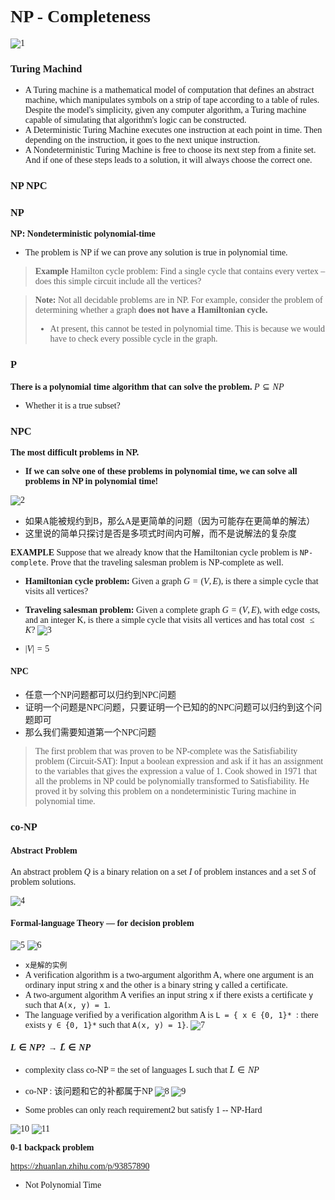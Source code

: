 <font face = "Times New Roman" >

# NP - Completeness
![1](1.png)

### Turing Machind
- A Turing machine is a mathematical model of computation that defines an abstract machine, which manipulates symbols on a strip of tape according to a table of rules. Despite the model's simplicity, given any computer algorithm, a Turing machine capable of simulating that algorithm's logic can be constructed.
- A Deterministic Turing Machine executes one instruction at each point in time.  Then depending on the instruction, it goes to the next unique instruction.
- A Nondeterministic Turing Machine is free to choose its next step from a finite set.  And if one of these steps leads to a solution, it will always choose the correct one.

### NP NPC 
### NP
**NP: Nondeterministic polynomial-time**
* The problem is NP if we can prove any solution is true in polynomial time.

> **Example** Hamilton cycle problem: Find a single cycle that contains every vertex – does this simple circuit include all the vertices?

> **Note:** Not all decidable problems are in NP.  For example, consider the problem of determining whether a graph **does not have a Hamiltonian cycle.**
> 
> * At present, this cannot be tested in polynomial time.  This is because we would have to check every possible cycle in the graph.

### P
**There is a polynomial time algorithm that can solve the problem.**
$P \subseteq NP$

* Whether it is a true subset?

### NPC
**The most difficult problems in NP.**

* **If we can solve one of these problems in polynomial time, we can solve all problems in NP in polynomial time!**

![2](2.png)

* 如果A能被规约到B，那么A是更简单的问题（因为可能存在更简单的解法）
* 这里说的简单只探讨是否是多项式时间内可解，而不是说解法的复杂度

**EXAMPLE** Suppose that we already know that the Hamiltonian cycle problem is `NP-complete`.  Prove that the traveling salesman problem is NP-complete as well.
* **Hamiltonian cycle problem:** Given a graph $G=(V, E)$, is there a simple cycle that visits all vertices?
* **Traveling salesman problem:** Given a complete graph $G=(V, E)$, with edge costs, and an integer K, is there a simple cycle that visits all vertices and has total cost $\le K$?
![3](3.png)

* $|V|=5$

#### NPC
* 任意一个NP问题都可以归约到NPC问题
* 证明一个问题是NPC问题，只要证明一个已知的的NPC问题可以归约到这个问题即可
* 那么我们需要知道第一个NPC问题

>The first problem that was proven to be NP-complete was the Satisfiability problem (Circuit-SAT): 
Input a boolean expression and ask if it has an assignment to the variables that gives the expression a value of 1.
Cook showed in 1971 that all the problems in NP could be polynomially transformed to Satisfiability.  He proved it by solving this problem on a nondeterministic Turing machine in polynomial time.

### co-NP

#### Abstract Problem
An abstract problem $Q$ is a binary relation on a set $I$ of problem instances and a set $S$ of problem solutions.

![4](4.png)

#### Formal-language Theory — for decision problem
![5](5.png)
![6](6.png)

* `x是解的实例`
* A verification algorithm is a two-argument algorithm A, where one argument is an ordinary input string `x` and the other is a binary string  `y` called a certificate. 
* A two-argument algorithm A verifies an input string `x` if there exists a certificate `y` such that `A(x, y) = 1`. 
* The language verified by a verification algorithm A is  `L = { x ∈ {0, 1}* `: there exists `y ∈ {0, 1}*` such that `A(x, y) = 1}`.
![7](7.png)

#### $L\in NP ?\to \bar{L} \in NP$
* complexity class co-NP = the set of languages L such that $\bar{L}\in NP$
* co-NP : 该问题和它的补都属于NP
![8](8.png)
![9](9.png)

* Some probles can only reach requirement2 but satisfy 1 -- NP-Hard

![10](10.png)
![11](11.png)


**0-1 backpack problem**

https://zhuanlan.zhihu.com/p/93857890

* Not Polynomial Time

</font>
